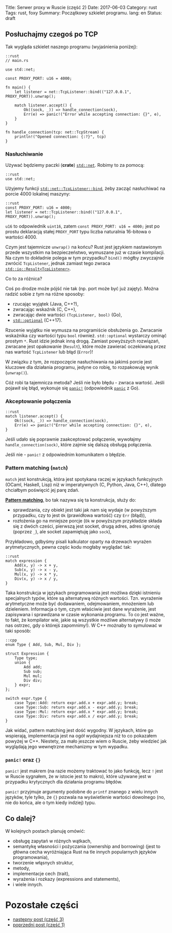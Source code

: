 Title: Serwer proxy w Ruscie (część 2)
Date: 2017-06-03
Category: rust
Tags: rust, foxy
Summary: Początkowy szkielet programu.
lang: en
Status: draft


## Posłuchajmy czegoś po TCP
Tak wygląda szkielet naszego programu (wyjaśnienia poniżej):

    ::rust
    // main.rs

    use std::net;

    const PROXY_PORT: u16 = 4000;

    fn main() {
        let listener = net::TcpListener::bind(("127.0.0.1", PROXY_PORT)).unwrap();

        match listener.accept() {
            Ok((sock, _)) => handle_connection(sock),
            Err(e) => panic!("Error while accepting connection: {}", e),
        }
    }

    fn handle_connection(tcp: net::TcpStream) {
        println!("Opened connection: {:?}", tcp)
    }

### Nasłuchiwanie
Używać będziemy paczki (__crate__)
[`std::net`](https://doc.rust-lang.org/std/net/). Robimy to za pomocą:

    ::rust
    use std::net;

Użyjemy funkcji
[`std::net::TcpListener::bind`](https://doc.rust-lang.org/std/net/struct.TcpListener.html),
żeby zacząć nasłuchiwać na porcie 4000 lokalnej maszyny:

    ::rust
    const PROXY_PORT: u16 = 4000;
    let listener = net::TcpListener::bind(("127.0.0.1", PROXY_PORT)).unwrap();

`u16` to odpowiednik `uint16`, zatem `const PROXY_PORT: u16 = 4000;` jest po
prostu deklaracją stałej `PROXY_PORT` typu liczba naturalnia 16-bitowa o
wartości 4000.

Czym jest tajemnicze `unwrap()` na końcu? Rust jest językiem nastawionym przede
wszystkim na bezpieczeństwo, wymuszane już w czasie kompilacji. Na czym to
dokładnie polega w tym przypadku? `bind()` mógłby zwyczajnie zwrócić
`TcpListener`, jednak zamiast tego zwraca
[`std::io::Result<TcpListener>`](https://doc.rust-lang.org/std/io/type.Result.html).

Co to za różnica?

Coś po drodze może pójść nie tak (np. port może być już zajęty). Można radzić sobie z tym na różne sposoby:

- rzucając wyjątek (Java, C++?),
- zwracając wskaźnik (C, C++),
- zwracając dwie wartości `(TcpListener, bool)` (Go),
- [`std::optional`](http://en.cppreference.com/w/cpp/utility/optional) (C++17).

Rzucenie wyjątku nie wymusza na programiście obsłużenia go. Zwracanie wskaźnika
czy wartości typu `bool` również. `std::optional` wystarczy ominąć prostym `*`.
Rust idzie jednak inną drogą. Zamiast powyższych rozwiązań, zwracane jest
opakowanie (`Result`), które może zawierać oczekiwaną przez nas
wartość `TcpListener` lub błąd (`Error`)!

W związku z tym, że rozpoczęcie
nasłuchiwania na jakimś porcie jest kluczowe dla działania programu, jedyne co
robię, to rozpakowuję wynik (`unwrap()`).

Cóż robi ta tajemnicza metoda? Jeśli nie było błędu - zwraca wartość. Jeśli
pojawił się błąd, wykonuje się
[`panic!`](https://doc.rust-lang.org/std/macro.panic.html) (odpowiednik
[`panic`](https://blog.golang.org/defer-panic-and-recover) z Go).

### Akceptowanie połączenia
    ::rust
    match listener.accept() {
        Ok((sock, _)) => handle_connection(sock),
        Err(e) => panic!("Error while accepting connection: {}", e),
    }

Jeśli udało się poprawnie zaakceptować połączenie, wywołajmy
`handle_connection(sock)`, które zajmie się dalszą obsługą połączenia.

Jeśli nie - `panic!` z odpowiednim komunikatem o błędzie.

### Pattern matching (`match`)
`match` jest konstrukcją, która jest spotykana raczej w językach funkcyjnych
(OCaml, Haskell, Lisp) niż w imperatywnych (C, Python, Java, C++), dlatego
chciałbym poświęcić jej parę zdań.

[**Pattern matching**](https://en.wikipedia.org/wiki/Pattern_matching), bo tak
nazywa się ta konstrukcja, służy do:

- sprawdzania, czy obiekt jest taki jak nam się wydaje (w powyższym przypadku,
  czy to jest `Ok` (prawidłowa wartość) czy `Err` (błąd)),
- rozłożenia go na mniejsze porcje (`Ok` w powyższym przykładzie składa się z
  dwóch cześci, pierwszą jest socket, drugą adres, adres ignoruję (poprzez `_`),
  ale socket zapamiętuję jako `sock`),

Przykładowo, gdbyśmy pisali kalkulator oparty na drzewach wyrażen
arytmetycznych, pewna częśc kodu mogłaby wyglądać tak:

    ::rust
    match expression {
        Add(x, y) -> x + y,
        Sub(x, y) -> x - y,
        Mul(x, y) -> x * y,
        Div(x, y) -> x / y,
    }

Taka konstrukcja w językach programowania jest możliwa dzięki istnieniu
specjalnych typów, które są alternatywą różnych wartości. Tzn. wyrażenie
arytmetyczne może być dodawaniem, odejmowaniem, mnożeniem lub dzieleniem.
Informacja o tym, czym właściwie jest dane wyrażenie, jest zapisywana i
sprawdzana w czasie wykonania programu. To co jest ważne, to fakt, że kompilator
wie, jakie są wszystkie możliwe alternatywy (i może nas ostrzec, gdy o którejś
zapomnimy!). W C++ możnaby to symulować w taki sposób:

    ::cpp
    enum Type { Add, Sub, Mul, Div };

    struct Expression {
        Type type;
        union {
            Add add;
            Sub sub;
            Mul mul;
            Div div;
        } expr;
    };

    switch expr.type {
        case Type::Add: return expr.add.x + expr.add.y; break;
        case Type::Sub: return expr.add.x - expr.add.y; break;
        case Type::Mul: return expr.add.x * expr.add.y; break;
        case Type::Div: return expr.add.x / expr.add.y; break;
    }

Jak widać, pattern matching jest dość wygodny. W językach, które go wspierają,
implementacja jest na ogół wydajniejsza niż to co pokazałem powyżej w C++.
Niestety, za mało jeszcze wiem o Ruscie, żeby wiedzieć jak wyglądają jego
wewnętrzne mechanizmy w tym wypadku.

### `panic!` oraz `{}`
`panic!` jest makrem (na razie możemy traktować to jako funkcję, lecz `!` jest w
Ruscie sygnałem, że w istocie jest to makro), które używane jest w przypadku
krytycznych dla działania programu błędów.

`panic!` przyjmuje argumenty podobne do `printf` znanego z wielu innych języków,
tyle tylko, że `{}` pozwala na wyświetlenie wartości dowolnego (no, nie do
końca, ale o tym kiedy indziej) typu.

## Co dalej?
W kolejnych postach planuję omówić:

- obsługę zapytań w różnych wątkach,
- semantykę własności i pożyczania (ownership and borrowing) (jest to główna
  cecha wyróżniająca Rust na tle innych popularnych języków programowania),
- tworzenie włąsnych struktur,
- metody,
- implementacje cech (trait),
- wyrażenia i rozkazy (expressions and statements),
- i wiele innych.

# Pozostałe części
- [następny post (część 3)](serwer-proxy-w-ruscie-czesc-3.html)
- [poprzedni post (część 1)](serwer-proxy-w-ruscie-czesc-1.html)
